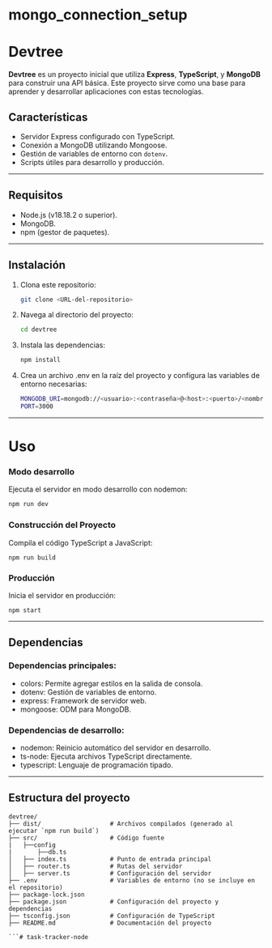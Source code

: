 # mongo_connection_setup
# Devtree

**Devtree** es un proyecto inicial que utiliza **Express**, **TypeScript**, y **MongoDB** para construir una API básica. Este proyecto sirve como una base para aprender y desarrollar aplicaciones con estas tecnologías.

## Características
- Servidor Express configurado con TypeScript.
- Conexión a MongoDB utilizando Mongoose.
- Gestión de variables de entorno con `dotenv`.
- Scripts útiles para desarrollo y producción.

---

## Requisitos
- Node.js (v18.18.2 o superior).
- MongoDB.
- npm (gestor de paquetes).

---

## Instalación

1. Clona este repositorio:
   ```bash
   git clone <URL-del-repositorio>
   ```

2. Navega al directorio del proyecto:
   ```bash
   cd devtree
   ```

3. Instala las dependencias:
   ```bash
   npm install
   ```

4. Crea un archivo .env en la raíz del proyecto y configura las variables de entorno necesarias:
   ```bash
   MONGODB_URI=mongodb://<usuario>:<contraseña>@<host>:<puerto>/<nombre_base_datos>
   PORT=3000
   ```

---

# Uso
### Modo desarrollo
Ejecuta el servidor en modo desarrollo con nodemon:
   ```bash
   npm run dev
   ```

### Construcción del Proyecto
Compila el código TypeScript a JavaScript:
   ```
   npm run build
   ```

### Producción
Inicia el servidor en producción:
   ```
   npm start
   ```
---
## Dependencias
### Dependencias principales:
- colors: Permite agregar estilos en la salida de consola.
- dotenv: Gestión de variables de entorno.
- express: Framework de servidor web.
- mongoose: ODM para MongoDB.
### Dependencias de desarrollo:
- nodemon: Reinicio automático del servidor en desarrollo.
- ts-node: Ejecuta archivos TypeScript directamente.
- typescript: Lenguaje de programación tipado.

---

## Estructura del proyecto

   ```
   devtree/
├── dist/                   # Archivos compilados (generado al ejecutar `npm run build`)
├── src/                    # Código fuente
|   ├──config
|       ├──db.ts
│   ├── index.ts            # Punto de entrada principal
│   ├── router.ts           # Rutas del servidor
│   ├── server.ts           # Configuración del servidor
├── .env                    # Variables de entorno (no se incluye en el repositorio)
├── package-lock.json       
├── package.json            # Configuración del proyecto y dependencias
├── tsconfig.json           # Configuración de TypeScript
├── README.md               # Documentación del proyecto

```# task-tracker-node
